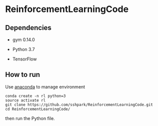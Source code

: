 # ReinforcementLearningCode

## Dependencies

* gym 0.14.0

* Python 3.7

* TensorFlow

## How to run
Use [anaconda](https://conda.io/miniconda.html) to manage environment

```
conda create -n rl python=3
source activate rl
git clone https://github.com/sshpark/ReinforcementLearningCode.git
cd ReinforcementLearningCode/
```

then run the Python file.